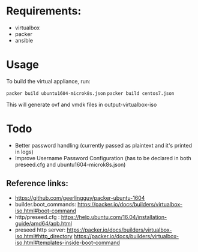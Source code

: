 # Requirements:
* virtualbox
* packer
* ansible

# Usage
To build the virtual appliance, run:

```packer build ubuntu1604-microk8s.json```
```packer build centos7.json```

This will generate ovf and vmdk files in output-virtualbox-iso

# Todo
* Better password handling (currently passed as plaintext and it's printed in logs)
* Improve Username Password Configuration (has to be declared in both preseed.cfg and ubuntu1604-microk8s.json)

## Reference links:
* https://github.com/geerlingguy/packer-ubuntu-1604
* builder.boot_commands: https://packer.io/docs/builders/virtualbox-iso.html#boot-command 
* http/preseed.cfg : https://help.ubuntu.com/16.04/installation-guide/amd64/apb.html 
* preseed http server: https://packer.io/docs/builders/virtualbox-iso.html#http_directory https://packer.io/docs/builders/virtualbox-iso.html#templates-inside-boot-command

